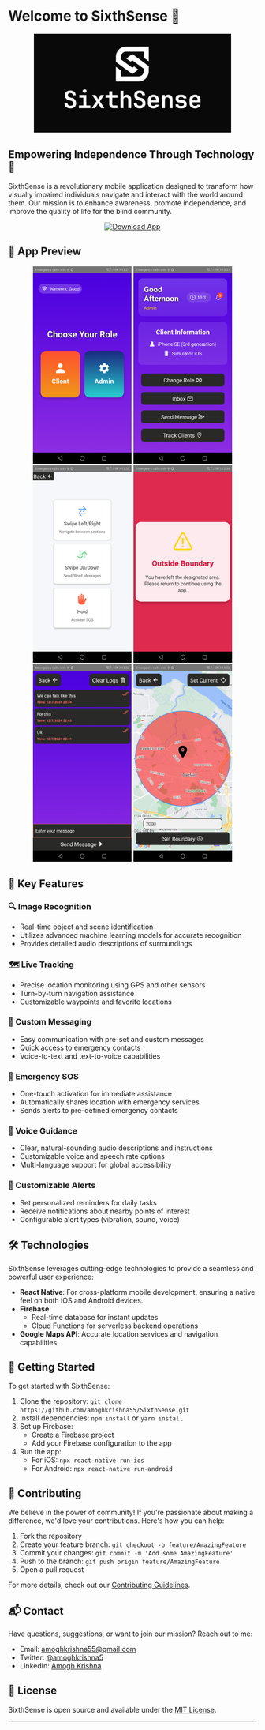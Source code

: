 # Welcome to SixthSense 👋

<p align="center">
  <img src="https://raw.githubusercontent.com/amoghkrishna55/SixthSense/main/docs/assets/banner.png" alt="SixthSense Logo" width="400"/>
</p>

## Empowering Independence Through Technology 🚀

SixthSense is a revolutionary mobile application designed to transform how visually impaired individuals navigate and interact with the world around them. Our mission is to enhance awareness, promote independence, and improve the quality of life for the blind community.

<p align="center">
  <a href="https://github.com/amoghkrishna55/SixthSense/releases/latest/download/app-release.apk">
    <img src="https://img.shields.io/badge/Download-App-green?style=for-the-badge&logo=android" alt="Download App">
  </a>
</p>

## 📱 App Preview

<p align="center">
  <img src="https://raw.githubusercontent.com/amoghkrishna55/SixthSense/main/docs/assets/main.png" alt="SixthSense Screenshot 1" width="200"/>
  <img src="https://raw.githubusercontent.com/amoghkrishna55/SixthSense/main/docs/assets/admin.png" alt="SixthSense Screenshot 2" width="200"/>
  <img src="https://raw.githubusercontent.com/amoghkrishna55/SixthSense/main/docs/assets/client.png" alt="SixthSense Screenshot 3" width="200"/>
  <img src="https://raw.githubusercontent.com/amoghkrishna55/SixthSense/main/docs/assets/alert.png" alt="SixthSense Screenshot 3" width="200"/>
  <img src="https://raw.githubusercontent.com/amoghkrishna55/SixthSense/main/docs/assets/message.png" alt="SixthSense Screenshot 3" width="200"/>
  <img src="https://raw.githubusercontent.com/amoghkrishna55/SixthSense/main/docs/assets/location.png" alt="SixthSense Screenshot 3" width="200"/>
</p>

## 🌟 Key Features

### 🔍 Image Recognition

- Real-time object and scene identification
- Utilizes advanced machine learning models for accurate recognition
- Provides detailed audio descriptions of surroundings

### 🗺️ Live Tracking

- Precise location monitoring using GPS and other sensors
- Turn-by-turn navigation assistance
- Customizable waypoints and favorite locations

### 💬 Custom Messaging

- Easy communication with pre-set and custom messages
- Quick access to emergency contacts
- Voice-to-text and text-to-voice capabilities

### 🚨 Emergency SOS

- One-touch activation for immediate assistance
- Automatically shares location with emergency services
- Sends alerts to pre-defined emergency contacts

### 🎤 Voice Guidance

- Clear, natural-sounding audio descriptions and instructions
- Customizable voice and speech rate options
- Multi-language support for global accessibility

### 🔔 Customizable Alerts

- Set personalized reminders for daily tasks
- Receive notifications about nearby points of interest
- Configurable alert types (vibration, sound, voice)

## 🛠️ Technologies

SixthSense leverages cutting-edge technologies to provide a seamless and powerful user experience:

- **React Native**: For cross-platform mobile development, ensuring a native feel on both iOS and Android devices.
- **Firebase**:
  - Real-time database for instant updates
  - Cloud Functions for serverless backend operations
- **Google Maps API**: Accurate location services and navigation capabilities.

## 🚀 Getting Started

To get started with SixthSense:

1. Clone the repository: `git clone https://github.com/amoghkrishna55/SixthSense.git`
2. Install dependencies: `npm install` or `yarn install`
3. Set up Firebase:
   - Create a Firebase project
   - Add your Firebase configuration to the app
4. Run the app:
   - For iOS: `npx react-native run-ios`
   - For Android: `npx react-native run-android`

## 🤝 Contributing

We believe in the power of community! If you're passionate about making a difference, we'd love your contributions. Here's how you can help:

1. Fork the repository
2. Create your feature branch: `git checkout -b feature/AmazingFeature`
3. Commit your changes: `git commit -m 'Add some AmazingFeature'`
4. Push to the branch: `git push origin feature/AmazingFeature`
5. Open a pull request

For more details, check out our [Contributing Guidelines](https://github.com/amoghkrishna55/SixthSense/blob/main/CONTRIBUTING.md).

## 📬 Contact

Have questions, suggestions, or want to join our mission? Reach out to me:

- Email: amoghkrishna55@gmail.com
- Twitter: [@amoghkrishna5](https://twitter.com/amoghkrishna5)
- LinkedIn: [Amogh Krishna](https://www.linkedin.com/in/amoghkrishna55/)

## 📄 License

SixthSense is open source and available under the [MIT License](https://github.com/amoghkrishna55/SixthSense/blob/main/LICENSE).

---
